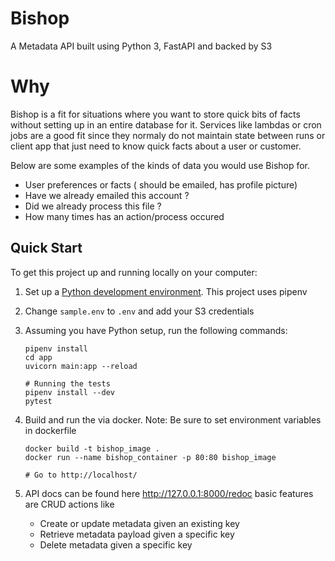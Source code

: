 # Bishop
A Metadata API built using Python 3, FastAPI and backed by S3

# Why
Bishop is a fit for situations where you want to store quick bits of facts without
setting up in an entire database for it. Services like lambdas or cron jobs are a good
fit since they normaly do not maintain state between runs or client app that
just need to know quick facts about a user or customer.

Below are some examples of the kinds of data you would use Bishop for.

   - User preferences or facts ( should be emailed, has profile picture)
   - Have we already emailed this account ?
   - Did we already process this file ?
   - How many times has an action/process occured

## Quick Start

To get this project up and running locally on your computer:
1. Set up a [Python development environment](https://developer.mozilla.org/en-US/docs/Learn/Server-side/Django/development_environment). This project uses pipenv

2. Change `sample.env` to `.env` and add your S3 credentials

3. Assuming you have Python setup, run the following commands:
   ```
   pipenv install
   cd app
   uvicorn main:app --reload

   # Running the tests
   pipenv install --dev
   pytest
   ```

4. Build and run the via docker.
   Note: Be sure to set environment variables in dockerfile
   ```
   docker build -t bishop_image .
   docker run --name bishop_container -p 80:80 bishop_image

   # Go to http://localhost/
   ```

5. API docs can be found here http://127.0.0.1:8000/redoc basic features are CRUD actions like
   - Create or update metadata given an existing key
   - Retrieve metadata payload given a specific key
   - Delete metadata given a specific key
